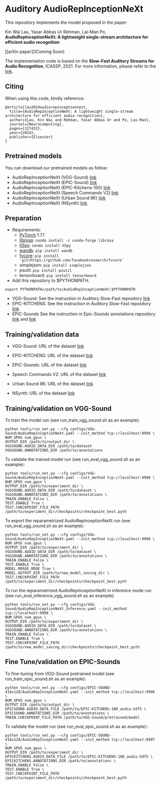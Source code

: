 # Auditory AudioRepInceptionNeXt

This repository implements the model proposed in the paper:

Kin Wai Lau, Yasar Abbas Ur Rehman, Lai-Man Po, **AudioRepInceptionNeXt: A lightweight single-stream architecture for efficient audio recognition**

[[arXiv paper]](Coming Soon)

The implementation code is based on the **Slow-Fast Auditory Streams for Audio Recognition**, ICASSP, 2021. For more information, please refer to the [link](https://github.com/ekazakos/auditory-slow-fast).


## Citing

When using this code, kindly reference:

```
@article{lau2024audiorepinceptionnext,
  title={AudioRepInceptionNeXt: A lightweight single-stream architecture for efficient audio recognition},
  author={Lau, Kin Wai and Rehman, Yasar Abbas Ur and Po, Lai-Man},
  journal={Neurocomputing},
  pages={127432},
  year={2024},
  publisher={Elsevier}
}
```

## Pretrained models

You can download our pretrained models as follow:
- AudioRepInceptionNeXt (VGG-Sound) [link](https://portland-my.sharepoint.com/:f:/g/personal/kinwailau6-c_my_cityu_edu_hk/EiYfDsGXvLRNsGJEJ8EuNIIBm3BaWXQsmFAmRP7ZEucbuw?e=YUbTEM)
- AudioRepInceptionNeXt (EPIC-Sound) [link](https://portland-my.sharepoint.com/:f:/g/personal/kinwailau6-c_my_cityu_edu_hk/Evws-ER1bFRHnrfADk0awVgBBKskaFgokCAK52cuzJNbwQ?e=Pvufdm)
- AudioRepInceptionNeXt (EPIC-Kitchens-100) [link](https://portland-my.sharepoint.com/:f:/g/personal/kinwailau6-c_my_cityu_edu_hk/El4P4d8wSYhOibuNdauOdY0BY6tbsMJjEmxxZZ4EvuxZ9A?e=v7F0TZ)
- AudioRepInceptionNeXt (Speech Commands V2) [link](https://portland-my.sharepoint.com/:f:/g/personal/kinwailau6-c_my_cityu_edu_hk/Eg6t5eGNPtdIrCGQo-o1xdABiJ-HJHd6Yx9yUhvQIEkw1Q?e=I8OVwd)
- AudioRepInceptionNeXt (Urban Sound 8K) [link](https://portland-my.sharepoint.com/:f:/g/personal/kinwailau6-c_my_cityu_edu_hk/EpeRXtGnVoxAigfyrMSBN6ABCT0y1l5bsNQTmFaJVoZXtA?e=A7gPYt)
- AudioRepInceptionNeXt (NSynth) [link](https://portland-my.sharepoint.com/:f:/g/personal/kinwailau6-c_my_cityu_edu_hk/Er4eZSf52DhOqcUYSWgd4sIBDEdAdLJxPz0g7gUwPpAwAw?e=v8Xo6e)



## Preparation

* Requirements:
  * [PyTorch](https://pytorch.org) 1.7.1
  * [librosa](https://librosa.org): `conda install -c conda-forge librosa`
  * [h5py](https://www.h5py.org): `conda install h5py`
  * [wandb](https://wandb.ai/site): `pip install wandb`
  * [fvcore](https://github.com/facebookresearch/fvcore/): `pip install 'git+https://github.com/facebookresearch/fvcore'`
  * simplejson: `pip install simplejson`
  * psutil: `pip install psutil`
  * tensorboard: `pip install tensorboard` 
* Add this repository to $PYTHONPATH.
```
export PYTHONPATH=/path/to/AudioRepInceptionNeXt:$PYTHONPATH
```
* VGG-Sound:
  See the instruction in Auditory Slow-Fast repository [link](https://github.com/ekazakos/auditory-slow-fast)
* EPIC-KITCHENS:
  See the instruction in Auditory Slow-Fast repository [link](https://github.com/ekazakos/auditory-slow-fast)
* EPIC-Sounds
  See the instruction in Epic-Sounds annotations repository [link](https://github.com/epic-kitchens/epic-sounds-annotations) and [link](https://github.com/epic-kitchens/epic-sounds-annotations/tree/main/src)

## Training/validation data
* VGG-Sound:
  URL of the dataset [link](https://www.robots.ox.ac.uk/~vgg/data/vggsound/)

* EPIC-KITCHENS:
  URL of the dataset [link](https://epic-kitchens.github.io/2024)

* EPIC-Sounds:
  URL of the dataset [link](https://epic-kitchens.github.io/epic-sounds/)

* Speech Commands V2:
  URL of the dataset [link](http://download.tensorflow.org/data/speech_commands_v0.02.tar.gz)

* Urban Sound 8K:
  URL of the dataset [link](https://urbansounddataset.weebly.com/urbansound8k.html)

* NSynth:
  URL of the dataset [link](https://magenta.tensorflow.org/datasets/nsynth#files)


## Training/validation on VGG-Sound
To train the model run (see run_train_vgg_sound.sh as an example):
```
python tools/run_net.py --cfg configs/VGG-Sound/AudioRepInceptionNeXt.yaml --init_method tcp://localhost:9996 \
NUM_GPUS num_gpus \
OUTPUT_DIR /path/to/output_dir \
VGGSOUND.AUDIO_DATA_DIR /path/to/dataset 
VGGSOUND.ANNOTATIONS_DIR /path/to/annotations 
```

To validate the trained model run (see run_eval_vgg_sound.sh as an example):
```
python tools/run_net.py --cfg configs/VGG-Sound/AudioRepInceptionNeXt.yaml --init_method tcp://localhost:9998 \
NUM_GPUS num_gpus \
OUTPUT_DIR /path/to/experiment_dir \
VGGSOUND.AUDIO_DATA_DIR /path/to/dataset \
VGGSOUND.ANNOTATIONS_DIR /path/to/annotations \
TRAIN.ENABLE False \
TEST.ENABLE True \
TEST.CHECKPOINT_FILE_PATH /path/to/experiment_dir/checkpoints/checkpoint_best.pyth
```

To export the reparametrized AudioRepInceptionNeXt run (see run_eval_vgg_sound.sh as an example):
```
python tools/run_net.py --cfg configs/VGG-Sound/AudioRepInceptionNeXt.yaml --init_method tcp://localhost:9998 \
NUM_GPUS num_gpus \
OUTPUT_DIR /path/to/experiment_dir \
VGGSOUND.AUDIO_DATA_DIR /path/to/dataset \
VGGSOUND.ANNOTATIONS_DIR /path/to/annotations \
TRAIN.ENABLE False \
TEST.ENABLE True \
MODEL.MERGE_MODE True \
MODEL.OUTPUT_DIR /path/to/new_model_saving_dir \
TEST.CHECKPOINT_FILE_PATH /path/to/experiment_dir/checkpoints/checkpoint_best.pyth
```

To run the reparametrized AudioRepInceptionNeXt in inference mode run (see run_eval_inference_vgg_sound.sh as an example):
```
python tools/run_net.py --cfg configs/VGG-Sound/AudioRepInceptionNeXt_Inference.yaml --init_method tcp://localhost:9998 \
NUM_GPUS num_gpus \
OUTPUT_DIR /path/to/experiment_dir \
VGGSOUND.AUDIO_DATA_DIR /path/to/dataset \
VGGSOUND.ANNOTATIONS_DIR /path/to/annotations \
TRAIN.ENABLE False \
TEST.ENABLE True \
TEST.CHECKPOINT_FILE_PATH /path/to/new_model_saving_dir/checkpoints/checkpoint_best.pyth
```

## Fine Tune/validation on EPIC-Sounds
To fine-tuning from VGG-Sound pretrained model (see run_train_epic_sound.sh as an example):
```
python tools/run_net.py --cfg configs/EPIC-SOUND-416x128/AudioRepInceptionNeXt.yaml --init_method tcp://localhost:9996 \
NUM_GPUS num_gpus \
OUTPUT_DIR /path/to/output_dir \
EPICSOUND.AUDIO_DATA_FILE /path/to/EPIC-KITCHENS-100_audio.hdf5 \
EPICSOUND.ANNOTATIONS_DIR /path/to/annotations \
TRAIN.CHECKPOINT_FILE_PATH /path/to/VGG-Sound/pretrained/model
```

To validate the model run (see run_eval_epic_sound.sh as an example)::
```
python tools/run_net.py --cfg configs/EPIC-SOUND-416x128/AudioRepInceptionNeXt.yaml --init_method tcp://localhost:9997 \
NUM_GPUS num_gpus \
OUTPUT_DIR /path/to/experiment_dir \
EPICKITCHENS.AUDIO_DATA_FILE /path/to/EPIC-KITCHENS-100_audio.hdf5 \
EPICKITCHENS.ANNOTATIONS_DIR /path/to/annotations \
TRAIN.ENABLE False \
TEST.ENABLE True \
TEST.CHECKPOINT_FILE_PATH /path/to/experiment_dir/checkpoints/checkpoint_best.pyth
```



